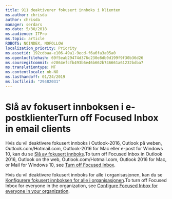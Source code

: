 ```yaml
---
title: 911 deaktiverer fokusert innboks i klienten
ms.author: chrisda
author: chrisda
manager: serdars
ms.date: 5/30/2018
ms.audience: ITPro
ms.topic: article
ROBOTS: NOINDEX, NOFOLLOW
localization_priority: Priority
ms.assetid: 192cdbaa-e106-49a1-9ecd-f6a6fa3a05a0
ms.openlocfilehash: 69f5eab29474d376c230e8db0d199f9f30b36d26
ms.sourcegitcommit: e2864efcfb493b6e46b662b746661a61232bdba7
ms.translationtype: MT
ms.contentlocale: nb-NO
ms.lasthandoff: 01/24/2019
ms.locfileid: "29482031"
---
```

# <a name="turn-off-focused-inbox-in-email-clients"></a><span data-ttu-id="b8be3-102">Slå av fokusert innboksen i e-postklienter</span><span class="sxs-lookup"><span data-stu-id="b8be3-102">Turn off Focused Inbox in email clients</span></span>

<span data-ttu-id="b8be3-103">Hvis du vil deaktivere fokusert innboks i Outlook-2016, Outlook på weben, Outlook.com/Hotmail.com, Outlook-2016 for Mac eller e-post for Windows 10, kan du se [Slå av fokusert innboks](https://support.office.com/article/f714d94d-9e63-4217-9ccb-6cb2986aa1b2.aspx).</span><span class="sxs-lookup"><span data-stu-id="b8be3-103">To turn off Focused Inbox in Outlook 2016, Outlook on the web, Outlook.com/Hotmail.com, Outlook 2016 for Mac, or Mail for Windows 10, see [Turn off Focused Inbox](https://support.office.com/article/f714d94d-9e63-4217-9ccb-6cb2986aa1b2.aspx).</span></span>
  
<span data-ttu-id="b8be3-104">Hvis du vil deaktivere fokusert innboks for alle i organisasjonen, kan du se [Konfigurere fokusert innboksen for alle i organisasjonen](https://support.office.com/article/613a845c-4b71-41de-b331-acdcf5b6625d.aspx).</span><span class="sxs-lookup"><span data-stu-id="b8be3-104">To turn off Focused Inbox for everyone in the organization, see [Configure Focused Inbox for everyone in your organization](https://support.office.com/article/613a845c-4b71-41de-b331-acdcf5b6625d.aspx).</span></span>
  

